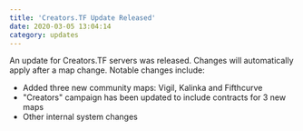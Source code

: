 ```yaml
---
title: 'Creators.TF Update Released'
date: 2020-03-05 13:04:14
category: updates
---
```


<p>An update for Creators.TF servers was released. Changes will automatically apply after a map change. Notable changes include:</p>
<ul>
	<li>Added three new community maps: Vigil, Kalinka and Fifthcurve</li>
	<li>"Creators" campaign has been updated to include contracts for 3 new maps</li>
	<li>Other internal system changes</li>
</ul>
